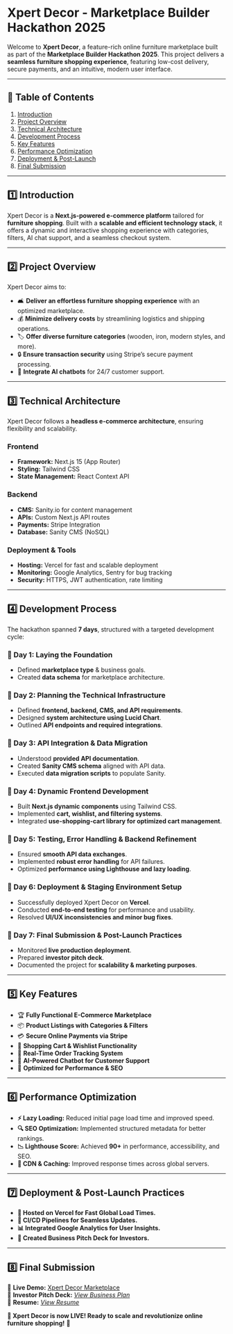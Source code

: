 # **Xpert Decor - Marketplace Builder Hackathon 2025**

Welcome to **Xpert Decor**, a feature-rich online furniture marketplace built as part of the **Marketplace Builder Hackathon 2025**. This project delivers a **seamless furniture shopping experience**, featuring low-cost delivery, secure payments, and an intuitive, modern user interface.

---

## **📌 Table of Contents**

1. [Introduction](#introduction)
2. [Project Overview](#project-overview)
3. [Technical Architecture](#technical-architecture)
4. [Development Process](#development-process)
5. [Key Features](#key-features)
6. [Performance Optimization](#performance-optimization)
7. [Deployment & Post-Launch](#deployment--post-launch)
8. [Final Submission](#final-submission)

---

## **1️⃣ Introduction**

Xpert Decor is a **Next.js-powered e-commerce platform** tailored for **furniture shopping**. Built with a **scalable and efficient technology stack**, it offers a dynamic and interactive shopping experience with categories, filters, AI chat support, and a seamless checkout system.

---

## **2️⃣ Project Overview**

Xpert Decor aims to:

- 🛋 **Deliver an effortless furniture shopping experience** with an optimized marketplace.
- 💰 **Minimize delivery costs** by streamlining logistics and shipping operations.
- 🏷 **Offer diverse furniture categories** (wooden, iron, modern styles, and more).
- 🔒 **Ensure transaction security** using Stripe’s secure payment processing.
- 🤖 **Integrate AI chatbots** for 24/7 customer support.

---

## **3️⃣ Technical Architecture**

Xpert Decor follows a **headless e-commerce architecture**, ensuring flexibility and scalability.

### **Frontend**

- **Framework:** Next.js 15 (App Router)
- **Styling:** Tailwind CSS
- **State Management:** React Context API

### **Backend**

- **CMS:** Sanity.io for content management
- **APIs:** Custom Next.js API routes
- **Payments:** Stripe Integration
- **Database:** Sanity CMS (NoSQL)

### **Deployment & Tools**

- **Hosting:** Vercel for fast and scalable deployment
- **Monitoring:** Google Analytics, Sentry for bug tracking
- **Security:** HTTPS, JWT authentication, rate limiting

---

## **4️⃣ Development Process**

The hackathon spanned **7 days**, structured with a targeted development cycle:

### **📅 Day 1: Laying the Foundation**
- Defined **marketplace type** & business goals.
- Created **data schema** for marketplace architecture.

### **📅 Day 2: Planning the Technical Infrastructure**
- Defined **frontend, backend, CMS, and API requirements**.
- Designed **system architecture using Lucid Chart**.
- Outlined **API endpoints and required integrations**.

### **📅 Day 3: API Integration & Data Migration**
- Understood **provided API documentation**.
- Created **Sanity CMS schema** aligned with API data.
- Executed **data migration scripts** to populate Sanity.

### **📅 Day 4: Dynamic Frontend Development**
- Built **Next.js dynamic components** using Tailwind CSS.
- Implemented **cart, wishlist, and filtering systems**.
- Integrated **use-shopping-cart library for optimized cart management**.

### **📅 Day 5: Testing, Error Handling & Backend Refinement**
- Ensured **smooth API data exchanges**.
- Implemented **robust error handling** for API failures.
- Optimized **performance using Lighthouse and lazy loading**.

### **📅 Day 6: Deployment & Staging Environment Setup**
- Successfully deployed Xpert Decor on **Vercel**.
- Conducted **end-to-end testing** for performance and usability.
- Resolved **UI/UX inconsistencies and minor bug fixes**.

### **📅 Day 7: Final Submission & Post-Launch Practices**
- Monitored **live production deployment**.
- Prepared **investor pitch deck**.
- Documented the project for **scalability & marketing purposes**.

---

## **5️⃣ Key Features**

- 🏆 **Fully Functional E-Commerce Marketplace**
- 📦 **Product Listings with Categories & Filters**
- 💳 **Secure Online Payments via Stripe**
- 🛒 **Shopping Cart & Wishlist Functionality**
- 📡 **Real-Time Order Tracking System**
- 🤖 **AI-Powered Chatbot for Customer Support**
- 🚀 **Optimized for Performance & SEO**

---

## **6️⃣ Performance Optimization**

- **⚡ Lazy Loading:** Reduced initial page load time and improved speed.
- **🔍 SEO Optimization:** Implemented structured metadata for better rankings.
- **📉 Lighthouse Score:** Achieved **90+** in performance, accessibility, and SEO.
- **📡 CDN & Caching:** Improved response times across global servers.

---

## **7️⃣ Deployment & Post-Launch Practices**

- **🚀 Hosted on Vercel for Fast Global Load Times.**
- **🔄 CI/CD Pipelines for Seamless Updates.**
- **📊 Integrated Google Analytics for User Insights.**
- **💼 Created Business Pitch Deck for Investors.**

---

## **8️⃣ Final Submission**

📌 **Live Demo:** [Xpert Decor Marketplace](https://hackthone-two.vercel.app/)  
📌 **Investor Pitch Deck:** _[View Business Plan](#canmore/679a291b91d481919dc4ab3458fdfb1b)_  
📌 **Resume:** _[View Resume](#canmore/679a292e1a4c8191ab741e1e52b4fb23)_

**🎯 Xpert Decor is now LIVE! Ready to scale and revolutionize online furniture shopping!** 🚀

